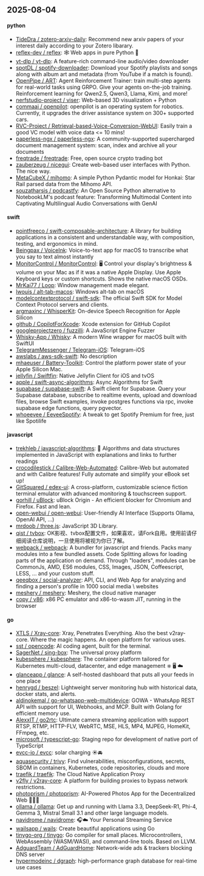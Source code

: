 ## 2025-08-04

#### python
* [TideDra / zotero-arxiv-daily](https://github.com/TideDra/zotero-arxiv-daily): Recommend new arxiv papers of your interest daily according to your Zotero libarary.
* [reflex-dev / reflex](https://github.com/reflex-dev/reflex): 🕸️ Web apps in pure Python 🐍
* [yt-dlp / yt-dlp](https://github.com/yt-dlp/yt-dlp): A feature-rich command-line audio/video downloader
* [spotDL / spotify-downloader](https://github.com/spotDL/spotify-downloader): Download your Spotify playlists and songs along with album art and metadata (from YouTube if a match is found).
* [OpenPipe / ART](https://github.com/OpenPipe/ART): Agent Reinforcement Trainer: train multi-step agents for real-world tasks using GRPO. Give your agents on-the-job training. Reinforcement learning for Qwen2.5, Qwen3, Llama, Kimi, and more!
* [nerfstudio-project / viser](https://github.com/nerfstudio-project/viser): Web-based 3D visualization + Python
* [commaai / openpilot](https://github.com/commaai/openpilot): openpilot is an operating system for robotics. Currently, it upgrades the driver assistance system on 300+ supported cars.
* [RVC-Project / Retrieval-based-Voice-Conversion-WebUI](https://github.com/RVC-Project/Retrieval-based-Voice-Conversion-WebUI): Easily train a good VC model with voice data <= 10 mins!
* [paperless-ngx / paperless-ngx](https://github.com/paperless-ngx/paperless-ngx): A community-supported supercharged document management system: scan, index and archive all your documents
* [freqtrade / freqtrade](https://github.com/freqtrade/freqtrade): Free, open source crypto trading bot
* [zauberzeug / nicegui](https://github.com/zauberzeug/nicegui): Create web-based user interfaces with Python. The nice way.
* [MetaCubeX / mihomo](https://github.com/MetaCubeX/mihomo): A simple Python Pydantic model for Honkai: Star Rail parsed data from the Mihomo API.
* [souzatharsis / podcastfy](https://github.com/souzatharsis/podcastfy): An Open Source Python alternative to NotebookLM's podcast feature: Transforming Multimodal Content into Captivating Multilingual Audio Conversations with GenAI

#### swift
* [pointfreeco / swift-composable-architecture](https://github.com/pointfreeco/swift-composable-architecture): A library for building applications in a consistent and understandable way, with composition, testing, and ergonomics in mind.
* [Beingpax / VoiceInk](https://github.com/Beingpax/VoiceInk): Voice-to-text app for macOS to transcribe what you say to text almost instantly
* [MonitorControl / MonitorControl](https://github.com/MonitorControl/MonitorControl): 🖥 Control your display's brightness & volume on your Mac as if it was a native Apple Display. Use Apple Keyboard keys or custom shortcuts. Shows the native macOS OSDs.
* [MrKai77 / Loop](https://github.com/MrKai77/Loop): Window management made elegant.
* [lwouis / alt-tab-macos](https://github.com/lwouis/alt-tab-macos): Windows alt-tab on macOS
* [modelcontextprotocol / swift-sdk](https://github.com/modelcontextprotocol/swift-sdk): The official Swift SDK for Model Context Protocol servers and clients.
* [argmaxinc / WhisperKit](https://github.com/argmaxinc/WhisperKit): On-device Speech Recognition for Apple Silicon
* [github / CopilotForXcode](https://github.com/github/CopilotForXcode): Xcode extension for GitHub Copilot
* [googleprojectzero / fuzzilli](https://github.com/googleprojectzero/fuzzilli): A JavaScript Engine Fuzzer
* [Whisky-App / Whisky](https://github.com/Whisky-App/Whisky): A modern Wine wrapper for macOS built with SwiftUI
* [TelegramMessenger / Telegram-iOS](https://github.com/TelegramMessenger/Telegram-iOS): Telegram-iOS
* [awslabs / aws-sdk-swift](https://github.com/awslabs/aws-sdk-swift): No description
* [mhaeuser / Battery-Toolkit](https://github.com/mhaeuser/Battery-Toolkit): Control the platform power state of your Apple Silicon Mac.
* [jellyfin / Swiftfin](https://github.com/jellyfin/Swiftfin): Native Jellyfin Client for iOS and tvOS
* [apple / swift-async-algorithms](https://github.com/apple/swift-async-algorithms): Async Algorithms for Swift
* [supabase / supabase-swift](https://github.com/supabase/supabase-swift): A Swift client for Supabase. Query your Supabase database, subscribe to realtime events, upload and download files, browse Swift examples, invoke postgres functions via rpc, invoke supabase edge functions, query pgvector.
* [whoeevee / EeveeSpotify](https://github.com/whoeevee/EeveeSpotify): A tweak to get Spotify Premium for free, just like Spotilife

#### javascript
* [trekhleb / javascript-algorithms](https://github.com/trekhleb/javascript-algorithms): 📝 Algorithms and data structures implemented in JavaScript with explanations and links to further readings
* [crocodilestick / Calibre-Web-Automated](https://github.com/crocodilestick/Calibre-Web-Automated): Calibre-Web but automated and with Calibre features! Fully automate and simplify your eBook set up!
* [GitSquared / edex-ui](https://github.com/GitSquared/edex-ui): A cross-platform, customizable science fiction terminal emulator with advanced monitoring & touchscreen support.
* [gorhill / uBlock](https://github.com/gorhill/uBlock): uBlock Origin - An efficient blocker for Chromium and Firefox. Fast and lean.
* [open-webui / open-webui](https://github.com/open-webui/open-webui): User-friendly AI Interface (Supports Ollama, OpenAI API, ...)
* [mrdoob / three.js](https://github.com/mrdoob/three.js): JavaScript 3D Library.
* [qist / tvbox](https://github.com/qist/tvbox): OK影视、tvbox配置文件，如果喜欢，请Fork自用。使用前请仔细阅读仓库说明，一旦使用将被视为你已了解。
* [webpack / webpack](https://github.com/webpack/webpack): A bundler for javascript and friends. Packs many modules into a few bundled assets. Code Splitting allows for loading parts of the application on demand. Through "loaders", modules can be CommonJs, AMD, ES6 modules, CSS, Images, JSON, Coffeescript, LESS, ... and your custom stuff.
* [qeeqbox / social-analyzer](https://github.com/qeeqbox/social-analyzer): API, CLI, and Web App for analyzing and finding a person's profile in 1000 social media \ websites
* [meshery / meshery](https://github.com/meshery/meshery): Meshery, the cloud native manager
* [copy / v86](https://github.com/copy/v86): x86 PC emulator and x86-to-wasm JIT, running in the browser

#### go
* [XTLS / Xray-core](https://github.com/XTLS/Xray-core): Xray, Penetrates Everything. Also the best v2ray-core. Where the magic happens. An open platform for various uses.
* [sst / opencode](https://github.com/sst/opencode): AI coding agent, built for the terminal.
* [SagerNet / sing-box](https://github.com/SagerNet/sing-box): The universal proxy platform
* [kubesphere / kubesphere](https://github.com/kubesphere/kubesphere): The container platform tailored for Kubernetes multi-cloud, datacenter, and edge management ⎈ 🖥 ☁️
* [glanceapp / glance](https://github.com/glanceapp/glance): A self-hosted dashboard that puts all your feeds in one place
* [henrygd / beszel](https://github.com/henrygd/beszel): Lightweight server monitoring hub with historical data, docker stats, and alerts.
* [aldinokemal / go-whatsapp-web-multidevice](https://github.com/aldinokemal/go-whatsapp-web-multidevice): GOWA - WhatsApp REST API with support for UI, Webhooks, and MCP. Built with Golang for efficient memory use.
* [AlexxIT / go2rtc](https://github.com/AlexxIT/go2rtc): Ultimate camera streaming application with support RTSP, RTMP, HTTP-FLV, WebRTC, MSE, HLS, MP4, MJPEG, HomeKit, FFmpeg, etc.
* [microsoft / typescript-go](https://github.com/microsoft/typescript-go): Staging repo for development of native port of TypeScript
* [evcc-io / evcc](https://github.com/evcc-io/evcc): solar charging ☀️🚘
* [aquasecurity / trivy](https://github.com/aquasecurity/trivy): Find vulnerabilities, misconfigurations, secrets, SBOM in containers, Kubernetes, code repositories, clouds and more
* [traefik / traefik](https://github.com/traefik/traefik): The Cloud Native Application Proxy
* [v2fly / v2ray-core](https://github.com/v2fly/v2ray-core): A platform for building proxies to bypass network restrictions.
* [photoprism / photoprism](https://github.com/photoprism/photoprism): AI-Powered Photos App for the Decentralized Web 🌈💎✨
* [ollama / ollama](https://github.com/ollama/ollama): Get up and running with Llama 3.3, DeepSeek-R1, Phi-4, Gemma 3, Mistral Small 3.1 and other large language models.
* [navidrome / navidrome](https://github.com/navidrome/navidrome): 🎧☁️ Your Personal Streaming Service
* [wailsapp / wails](https://github.com/wailsapp/wails): Create beautiful applications using Go
* [tinygo-org / tinygo](https://github.com/tinygo-org/tinygo): Go compiler for small places. Microcontrollers, WebAssembly (WASM/WASI), and command-line tools. Based on LLVM.
* [AdguardTeam / AdGuardHome](https://github.com/AdguardTeam/AdGuardHome): Network-wide ads & trackers blocking DNS server
* [hypermodeinc / dgraph](https://github.com/hypermodeinc/dgraph): high-performance graph database for real-time use cases
